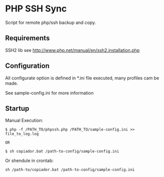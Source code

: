PHP SSH Sync
============

Script for remote php/ssh backup and copy.

Requirements
-------------

SSH2 lib see http://www.php.net/manual/en/ssh2.installation.php


Configuration
-------------

All configurate option is defined in *.ini file executed, many profiles cam be made.

See sample-config.ini for more information


Startup
-------------

Manual Execution:

	$ php -f /PATH_TO/phpssh.php /PATH_TO/sample-config.ini >> file_to_log.log
	
	OR
	
	$ sh copiador.bat /path-to-config/sample-config.ini
	
Or shendule in crontab:

	sh /path-to/copiador.bat /path-to-config/sample-config.ini
